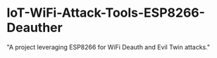 # IoT-WiFi-Attack-Tools-ESP8266-Deauther
"A project leveraging ESP8266 for WiFi Deauth and Evil Twin attacks."
